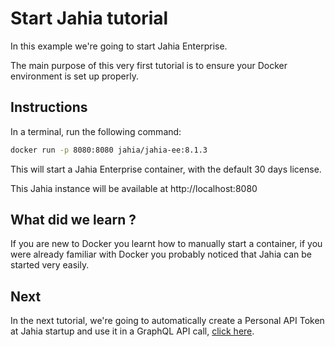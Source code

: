 # Start Jahia tutorial

In this example we're going to start Jahia Enterprise.

The main purpose of this very first tutorial is to ensure your Docker environment is set up properly.

## Instructions

In a terminal, run the following command:

```bash
docker run -p 8080:8080 jahia/jahia-ee:8.1.3
```

This will start a Jahia Enterprise container, with the default 30 days license. 

This Jahia instance will be available at http://localhost:8080

## What did we learn ?

If you are new to Docker you learnt how to manually start a container, if you were already familiar with Docker you probably noticed that Jahia can be started very easily.

## Next

In the next tutorial, we're going to automatically create a Personal API Token at Jahia startup and use it in a GraphQL API call, [click here](../01-personal-api-tokens/).
